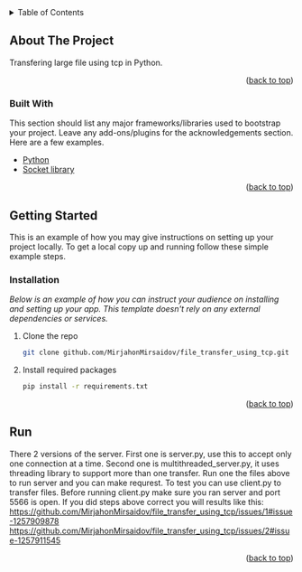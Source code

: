 <div id="top"></div>


<!-- TABLE OF CONTENTS -->
<details>
  <summary>Table of Contents</summary>
  <ol>
    <li>
      <a href="#about-the-project">About The Project</a>
      <ul>
        <li><a href="#built-with">Built With</a></li>
      </ul>
    </li>
    <li>
      <a href="#getting-started">Getting Started</a>
      <ul>
        <li><a href="#prerequisites">Prerequisites</a></li>
        <li><a href="#installation">Installation</a></li>
      </ul>
    </li>
    <li><a href="#usage">Usage</a></li>
    <li><a href="#roadmap">Roadmap</a></li>
    <li><a href="#contributing">Contributing</a></li>
    <li><a href="#license">License</a></li>
    <li><a href="#contact">Contact</a></li>
    <li><a href="#acknowledgments">Acknowledgments</a></li>
  </ol>
</details>



<!-- ABOUT THE PROJECT -->
## About The Project

Transfering large file using tcp in Python. 


<p align="right">(<a href="#top">back to top</a>)</p>



### Built With

This section should list any major frameworks/libraries used to bootstrap your project. Leave any add-ons/plugins for the acknowledgements section. Here are a few examples.

* [Python](https://www.python.org/)
* [Socket library](https://docs.python.org/3/library/socket.html)

<p align="right">(<a href="#top">back to top</a>)</p>



<!-- GETTING STARTED -->
## Getting Started

This is an example of how you may give instructions on setting up your project locally.
To get a local copy up and running follow these simple example steps.


### Installation

_Below is an example of how you can instruct your audience on installing and setting up your app. This template doesn't rely on any external dependencies or services._

1. Clone the repo
   ```sh
   git clone github.com/MirjahonMirsaidov/file_transfer_using_tcp.git
   ```
2. Install required packages
   ```sh
   pip install -r requirements.txt
   ```

<p align="right">(<a href="#top">back to top</a>)</p>



<!-- USAGE EXAMPLES -->
## Run
There 2 versions of the server. First one is server.py, use this to accept only one connection at a time. Second one is multithreaded_server.py, it uses threading library to support more than one transfer. Run one the files above to run server and you can make requrest. To test you can use client.py to transfer files. Before running client.py make sure you ran server and port 5566 is open. If you did steps above correct you will results like this:
https://github.com/MirjahonMirsaidov/file_transfer_using_tcp/issues/1#issue-1257909878
https://github.com/MirjahonMirsaidov/file_transfer_using_tcp/issues/2#issue-1257911545
<p align="right">(<a href="#top">back to top</a>)</p>

